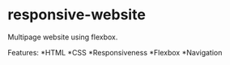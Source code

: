 # responsive-website

Multipage website using flexbox.

Features:
*HTML
*CSS
*Responsiveness
*Flexbox
*Navigation